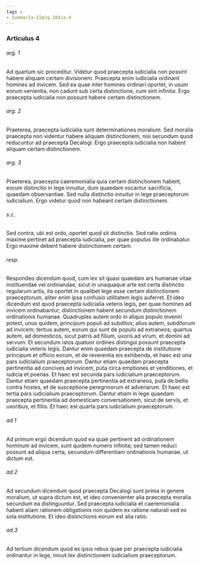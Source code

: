 ```yaml
---
tags : 
- Summa/Ia-IIæ/q.104/a.4
---
```


### Articulus 4

###### arg. 1
Ad quartum sic proceditur. Videtur quod praecepta iudicialia non possint habere aliquam certam divisionem. Praecepta enim iudicialia ordinant homines ad invicem. Sed ea quae inter homines ordinari oportet, in usum eorum venientia, non cadunt sub certa distinctione, cum sint infinita. Ergo praecepta iudicialia non possunt habere certam distinctionem.

###### arg. 2
Praeterea, praecepta iudicialia sunt determinationes moralium. Sed moralia praecepta non videntur habere aliquam distinctionem, nisi secundum quod reducuntur ad praecepta Decalogi. Ergo praecepta iudicialia non habent aliquam certam distinctionem.

###### arg. 3
Praeterea, praecepta caeremonialia quia certam distinctionem habent, eorum distinctio in lege innuitur, dum quaedam vocantur sacrificia, quaedam observantiae. Sed nulla distinctio innuitur in lege praeceptorum iudicialium. Ergo videtur quod non habeant certam distinctionem.

###### s.c.
Sed contra, ubi est ordo, oportet quod sit distinctio. Sed ratio ordinis maxime pertinet ad praecepta iudicialia, per quae populus ille ordinabatur. Ergo maxime debent habere distinctionem certam.

###### resp.
Respondeo dicendum quod, cum lex sit quasi quaedam ars humanae vitae instituendae vel ordinandae, sicut in unaquaque arte est certa distinctio regularum artis, ita oportet in qualibet lege esse certam distinctionem praeceptorum, aliter enim ipsa confusio utilitatem legis auferret. Et ideo dicendum est quod praecepta iudicialia veteris legis, per quae homines ad invicem ordinabantur, distinctionem habent secundum distinctionem ordinationis humanae. Quadruplex autem ordo in aliquo populo inveniri potest, unus quidem, principum populi ad subditos; alius autem, subditorum ad invicem; tertius autem, eorum qui sunt de populo ad extraneos; quartus autem, ad domesticos, sicut patris ad filium, uxoris ad virum, et domini ad servum. Et secundum istos quatuor ordines distingui possunt praecepta iudicialia veteris legis. Dantur enim quaedam praecepta de institutione principum et officio eorum, et de reverentia eis exhibenda, et haec est una pars iudicialium praeceptorum. Dantur etiam quaedam praecepta pertinentia ad concives ad invicem, puta circa emptiones et venditiones, et iudicia et poenas. Et haec est secunda pars iudicialium praeceptorum. Dantur etiam quaedam praecepta pertinentia ad extraneos, puta de bellis contra hostes, et de susceptione peregrinorum et advenarum. Et haec est tertia pars iudicialium praeceptorum. Dantur etiam in lege quaedam praecepta pertinentia ad domesticam conversationem, sicut de servis, et uxoribus, et filiis. Et haec est quarta pars iudicialium praeceptorum.

###### ad 1
Ad primum ergo dicendum quod ea quae pertinent ad ordinationem hominum ad invicem, sunt quidem numero infinita; sed tamen reduci possunt ad aliqua certa, secundum differentiam ordinationis humanae, ut dictum est.

###### ad 2
Ad secundum dicendum quod praecepta Decalogi sunt prima in genere moralium, ut supra dictum est, et ideo convenienter alia praecepta moralia secundum ea distinguuntur. Sed praecepta iudicialia et caeremonialia habent aliam rationem obligationis non quidem ex ratione naturali sed ex sola institutione. Et ideo distinctionis eorum est alia ratio.

###### ad 3
Ad tertium dicendum quod ex ipsis rebus quae per praecepta iudicialia ordinantur in lege, innuit lex distinctionem iudicialium praeceptorum.


